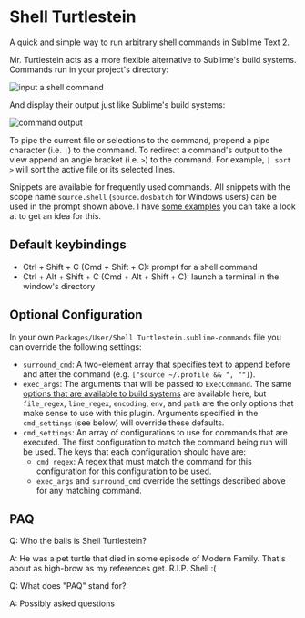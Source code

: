 Shell Turtlestein
=================

A quick and simple way to run arbitrary shell commands in Sublime Text 2.

Mr. Turtlestein acts as a more flexible alternative to Sublime's build systems.
Commands run in your project's directory:

![input a shell command](https://img.skitch.com/20120207-m5g6dkrbhj2ed9pt9wn42rg7yc.jpg)

And display their output just like Sublime's build systems:

![command output](https://img.skitch.com/20120207-e4wwrfr7s8tyds7rptfesxi65p.jpg)

To pipe the current file or selections to the command, prepend a pipe character
(i.e. `|`) to the command.  To redirect a command's output to the view append an
angle bracket (i.e. `>`) to the command.  For example, `| sort >` will sort the
active file or its selected lines.

Snippets are available for frequently used commands.  All snippets with the
scope name `source.shell` (`source.dosbatch` for Windows users) can be used in
the prompt shown above.  I have
[some examples](https://github.com/misfo/Sublime-Packages/tree/master/User/Snippets/Shell)
you can take a look at to get an idea for this.


Default keybindings
-------------------
* Ctrl + Shift + C (Cmd + Shift + C): prompt for a shell command
* Ctrl + Alt + Shift + C (Cmd + Alt + Shift + C): launch a terminal in the
  window's directory


Optional Configuration
----------------------
In your own `Packages/User/Shell Turtlestein.sublime-commands` file you can
override the following settings:

  * `surround_cmd`: A two-element array that specifies text to append before and
    after the command (e.g. `["source ~/.profile && ", ""]`).
  * `exec_args`: The arguments that will be passed to `ExecCommand`.
    The same
    [options that are available to build systems](http://sublimetext.info/docs/en/reference/build_systems.html)
    are available here, but `file_regex`, `line_regex`, `encoding`, `env`, and
    `path` are the only options that make sense to use with this plugin.
    Arguments specified in the `cmd_settings` (see below) will override these
    defaults.
  * `cmd_settings`: An array of configurations to use for commands that are
  	executed.  The first configuration to match the command being run will be
  	used.  The keys that each configuration should have are:
  	* `cmd_regex`: A regex that must match the command for this configuration
  	  for this configuration to be used.
  	* `exec_args` and `surround_cmd` override the settings described above for
      any matching command.


PAQ
---
Q: Who the balls is Shell Turtlestein?

A: He was a pet turtle that died in some episode of Modern Family.  That's about
   as high-brow as my references get.  R.I.P. Shell :(

Q: What does "PAQ" stand for?

A: Possibly asked questions